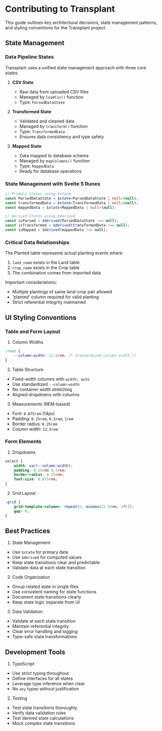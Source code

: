# Contributing to Transplant

This guide outlines key architectural decisions, state management patterns, and styling conventions for the Transplant project.

## State Management

### Data Pipeline States

Transplant uses a unified state management approach with three core states:

1. **CSV State**

   - Raw data from uploaded CSV files
   - Managed by `loadCsv()` function
   - Type: `ParsedDataState`

2. **Transformed State**

   - Validated and cleaned data
   - Managed by `transform()` function
   - Type: `TransformedData`
   - Ensures data consistency and type safety

3. **Mapped State**
   - Data mapped to database schema
   - Managed by `mapColumns()` function
   - Type: `MappedData`
   - Ready for database operations

### State Management with Svelte 5 Runes

```typescript
// Primary States using $state
const ParsedDataState = $state<ParsedDataState | null>(null);
const transformedData = $state<TransformedData | null>(null);
const mappedData = $state<MappedData | null>(null);

// Derived States using $derived
const isParsed = $derived(ParsedDataState !== null);
const isTransformed = $derived(transformedData !== null);
const isMapped = $derived(mappedData !== null);
```

### Critical Data Relationships

The Planted table represents actual planting events where:

1. `land_name` exists in the Land table
2. `crop_name` exists in the Crop table
3. The combination comes from imported data

Important considerations:

- Multiple plantings of same land-crop pair allowed
- 'planted' column required for valid planting
- Strict referential integrity maintained

## UI Styling Conventions

### Table and Form Layout

1. Column Widths

```css
:root {
	--column-width: 12.5rem; /* Standardized column width */
}
```

2. Table Structure

- Fixed-width columns with `width: auto`
- Use standardized `--column-width`
- No container width stretching
- Aligned dropdowns with columns

3. Measurements (REM-based)

- Font: `0.875rem` (14px)
- Padding: `0.25rem`, `0.5rem`, `1rem`
- Border radius: `0.25rem`
- Column width: `12.5rem`

### Form Elements

1. Dropdowns

```css
select {
	width: var(--column-width);
	padding: 0.25rem 0.5rem;
	border-radius: 0.25rem;
	font-size: 0.875rem;
}
```

2. Grid Layout

```css
.grid {
	grid-template-columns: repeat(n, minmax(12.5rem, 1fr));
	gap: 0;
}
```

## Best Practices

1. State Management

- Use `$state` for primary data
- Use `$derived` for computed values
- Keep state transitions clear and predictable
- Validate data at each state transition

2. Code Organization

- Group related state in single files
- Use consistent naming for state functions
- Document state transitions clearly
- Keep state logic separate from UI

3. Data Validation

- Validate at each state transition
- Maintain referential integrity
- Clear error handling and logging
- Type-safe state transformations

## Development Tools

1. TypeScript

- Use strict typing throughout
- Define interfaces for all states
- Leverage type inference when clear
- No `any` types without justification

2. Testing

- Test state transitions thoroughly
- Verify data validation rules
- Test derived state calculations
- Mock complex state transitions
